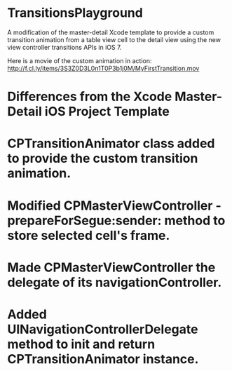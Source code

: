 TransitionsPlayground
=====================

A modification of the master-detail Xcode template to
provide a custom transition animation from a table view cell to the
detail view using the new view controller transitions APIs in iOS 7.

Here is a movie of the custom animation in action:
http://f.cl.ly/items/3S3Z0D3L0n1T0P3b1j0M/MyFirstTransition.mov

Differences from the Xcode Master-Detail iOS Project Template
=============================================================

# CPTransitionAnimator class added to provide the custom transition animation.

# Modified CPMasterViewController -prepareForSegue:sender: method to store selected cell's frame.

# Made CPMasterViewController the delegate of its navigationController.

# Added UINavigationControllerDelegate method to init and return CPTransitionAnimator instance.
